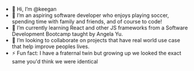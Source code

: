 - 👋 Hi, I’m @keegan
- 👀 I’m an aspiring software developer who enjoys playing soccer, spending time with family and friends, and of course to code!
- 🌱 I’m currently learning React and other JS frameworks from a Software Development Bootcamp taught by Angela Yu.
- 💞️ I’m looking to collaborate on projects that have real world use case that help improve peoples lives.
- ⚡ Fun fact: I have a fraternal twin but growing up we looked the exact same you'd think we were identical

<!---
keleaper/keleaper is a ✨ special ✨ repository because its `README.md` (this file) appears on your GitHub profile.
You can click the Preview link to take a look at your changes.
--->
